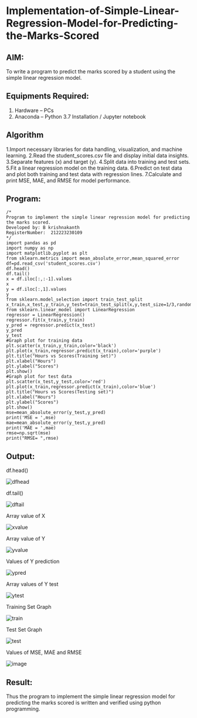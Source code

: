 # Implementation-of-Simple-Linear-Regression-Model-for-Predicting-the-Marks-Scored
## AIM:
To write a program to predict the marks scored by a student using the simple linear regression model.

## Equipments Required:
1. Hardware – PCs
2. Anaconda – Python 3.7 Installation / Jupyter notebook

## Algorithm

1.Import necessary libraries for data handling, visualization, and machine learning.
2.Read the student_scores.csv file and display initial data insights.
3.Separate features (x) and target (y).
4.Split data into training and test sets.
5.Fit a linear regression model on the training data.
6.Predict on test data and plot both training and test data with regression lines.
7.Calculate and print MSE, MAE, and RMSE for model performance.

## Program:
```
/*
Program to implement the simple linear regression model for predicting the marks scored.
Developed by: B krishnakanth
RegisterNumber:  212223230109
*/
import pandas as pd
import numpy as np
import matplotlib.pyplot as plt
from sklearn.metrics import mean_absolute_error,mean_squared_error
df=pd.read_csv('student_scores.csv')
df.head()
df.tail()
x = df.iloc[:,:-1].values
x
y = df.iloc[:,1].values
y
from sklearn.model_selection import train_test_split
x_train,x_test,y_train,y_test=train_test_split(x,y,test_size=1/3,random_state=0)
from sklearn.linear_model import LinearRegression
regressor = LinearRegression()
regressor.fit(x_train,y_train)
y_pred = regressor.predict(x_test)
y_pred
y_test
#Graph plot for training data
plt.scatter(x_train,y_train,color='black')
plt.plot(x_train,regressor.predict(x_train),color='purple')
plt.title("Hours vs Scores(Training set)")
plt.xlabel("Hours")
plt.ylabel("Scores")
plt.show()
#Graph plot for test data
plt.scatter(x_test,y_test,color='red')
plt.plot(x_train,regressor.predict(x_train),color='blue')
plt.title("Hours vs Scores(Testing set)")
plt.xlabel("Hours")
plt.ylabel("Scores")
plt.show()
mse=mean_absolute_error(y_test,y_pred)
print('MSE = ',mse)
mae=mean_absolute_error(y_test,y_pred)
print('MAE = ',mae)
rmse=np.sqrt(mse)
print("RMSE= ",rmse)
```

## Output:

df.head()

![dfhead](https://user-images.githubusercontent.com/119393424/229978451-2b6bdc4f-522e-473e-ae2f-84ec824344c5.png)

df.tail()

![dftail](https://user-images.githubusercontent.com/119393424/229978854-6af7d9e9-537f-4820-a10b-ab537f3d0683.png)

Array value of X

![xvalue](https://user-images.githubusercontent.com/119393424/229978918-707c006d-0a30-4833-bf77-edd37e8849bb.png)

Array value of Y

![yvalue](https://user-images.githubusercontent.com/119393424/229978994-b0d2c87c-bef9-4efe-bba2-0bc57d292d20.png)

Values of Y prediction

![ypred](https://user-images.githubusercontent.com/119393424/229979053-f32194cb-7ed4-4326-8a39-fe8186079b63.png)

Array values of Y test

![ytest](https://user-images.githubusercontent.com/119393424/229979114-3667c4b7-7610-4175-9532-5538b83957ac.png)

Training Set Graph

![train](https://user-images.githubusercontent.com/119393424/229979169-ad4db5b6-e238-4d80-ae5b-405638820d35.png)

Test Set Graph

![test](https://user-images.githubusercontent.com/119393424/229979225-ba90853c-7fe0-4fb2-8454-a6a0b921bdc1.png)

Values of MSE, MAE and RMSE


![image](https://github.com/user-attachments/assets/93391cca-6ebc-47dd-a9db-3a53de7af64b)


## Result:
Thus the program to implement the simple linear regression model for predicting the marks scored is written and verified using python programming.


